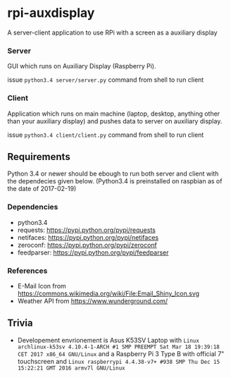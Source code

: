 # rpi-auxdisplay
A server-client application to use RPi with a screen as a auxiliary display

### Server
GUI which runs on Auxiliary Display (Raspberry Pi).

issue `python3.4 server/server.py` command from shell to run client

### Client
Application which runs on main machine (laptop, desktop, anything other than your auxiliary display) and pushes data to server on auxiliary display.

issue `python3.4 client/client.py` command from shell to run client

## Requirements
Python 3.4 or newer should be ebough to run both server and client with the dependecies given below. (Python3.4 is preinstalled on raspbian as of the date of 2017-02-19)

### Dependencies
* python3.4
* requests: https://pypi.python.org/pypi/requests
* netifaces: https://pypi.python.org/pypi/netifaces
* zeroconf: https://pypi.python.org/pypi/zeroconf
* feedparser: https://pypi.python.org/pypi/feedparser

### References
* E-Mail Icon from https://commons.wikimedia.org/wiki/File:Email_Shiny_Icon.svg
* Weather API from https://www.wunderground.com/

## Trivia
* Developement envrionement is Asus K53SV Laptop with `Linux archlinux-k53sv 4.10.4-1-ARCH #1 SMP PREEMPT Sat Mar 18 19:39:18 CET 2017 x86_64 GNU/Linux` and a Raspberry Pi 3 Type B with official 7" touchscreen and `Linux raspberrypi 4.4.38-v7+ #938 SMP Thu Dec 15 15:22:21 GMT 2016 armv7l GNU/Linux`
